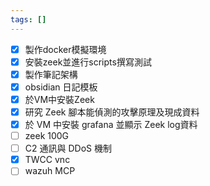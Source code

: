 ```yaml
---
tags: []
---
```

- [x] 製作docker模擬環境
- [x] 安裝zeek並進行scripts撰寫測試
- [x] 製作筆記架構
- [x] obsidian 日記模板
- [x] 於VM中安裝Zeek
- [x] 研究 Zeek 腳本能偵測的攻擊原理及現成資料
- [x] 於 VM 中安裝 grafana 並顯示 Zeek log資料
- [ ] zeek 100G
- [ ] C2 通訊與 DDoS 機制
- [x] TWCC vnc
- [ ] wazuh MCP